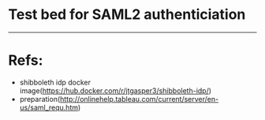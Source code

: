 # Test bed for SAML2 authenticiation
---------------



# Refs:

- shibboleth idp docker image(https://hub.docker.com/r/jtgasper3/shibboleth-idp/)
- preparation(http://onlinehelp.tableau.com/current/server/en-us/saml_requ.htm)
